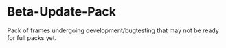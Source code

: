 # Beta-Update-Pack
Pack of frames undergoing development/bugtesting that may not be ready for full packs yet.
